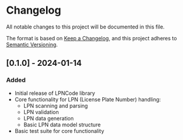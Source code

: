 # Changelog

All notable changes to this project will be documented in this file.

The format is based on [Keep a Changelog](https://keepachangelog.com/en/1.0.0/),
and this project adheres to [Semantic Versioning](https://semver.org/spec/v2.0.0.html).

## [0.1.0] - 2024-01-14

### Added
- Initial release of LPNCode library
- Core functionality for LPN (License Plate Number) handling:
  - LPN scanning and parsing
  - LPN validation
  - LPN data generation
  - Basic LPN data model structure
- Basic test suite for core functionality
